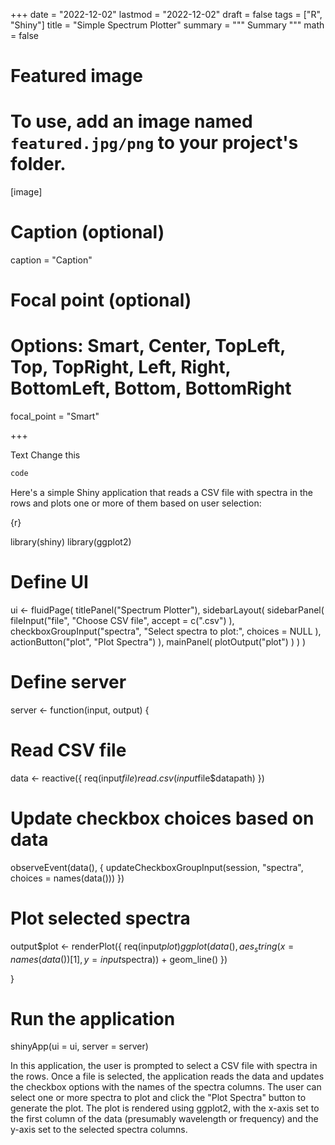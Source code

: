 +++
date = "2022-12-02"
lastmod = "2022-12-02"
draft = false
tags = ["R", "Shiny"]
title = "Simple Spectrum Plotter"
summary = """
Summary
"""
math = false

# Featured image
# To use, add an image named `featured.jpg/png` to your project's folder. 
[image]
  # Caption (optional)
  caption = "Caption"
  
  # Focal point (optional)
  # Options: Smart, Center, TopLeft, Top, TopRight, Left, Right, BottomLeft, Bottom, BottomRight
  focal_point = "Smart"

+++

Text
Change this

```r
code
```

Here's a simple Shiny application that reads a CSV file with spectra in the rows and plots one or more of them based on user selection:

{r}

library(shiny)
library(ggplot2)

# Define UI
ui <- fluidPage(
  titlePanel("Spectrum Plotter"),
  sidebarLayout(
    sidebarPanel(
      fileInput("file", "Choose CSV file",
                accept = c(".csv")
      ),
      checkboxGroupInput("spectra", "Select spectra to plot:",
                         choices = NULL
      ),
      actionButton("plot", "Plot Spectra")
    ),
    mainPanel(
      plotOutput("plot")
    )
  )
)

# Define server
server <- function(input, output) {
  
  # Read CSV file
  data <- reactive({
    req(input$file)
    read.csv(input$file$datapath)
  })
  
  # Update checkbox choices based on data
  observeEvent(data(), {
    updateCheckboxGroupInput(session, "spectra", choices = names(data()))
  })
  
  # Plot selected spectra
  output$plot <- renderPlot({
    req(input$plot)
    ggplot(data(), aes_string(x = names(data())[1], y = input$spectra)) +
      geom_line()
  })
  
}

# Run the application
shinyApp(ui = ui, server = server)

In this application, the user is prompted to select a CSV file with spectra in the rows. Once a file is selected, the application reads the data and updates the checkbox options with the names of the spectra columns. The user can select one or more spectra to plot and click the "Plot Spectra" button to generate the plot. The plot is rendered using ggplot2, with the x-axis set to the first column of the data (presumably wavelength or frequency) and the y-axis set to the selected spectra columns.
